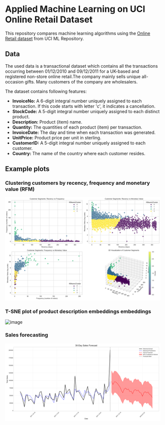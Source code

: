 # Applied Machine Learning on UCI Online Retail Dataset

This repository compares machine learning algorithms using the [Online Retail dataset](https://archive.ics.uci.edu/dataset/352/online+retail) from UCI ML Repository.

## Data

The used data is a transactional dataset which contains all the transactions occurring between 01/12/2010 and 09/12/2011 for a UK-based and registered non-store online retail.The company mainly sells unique all-occasion gifts. Many customers of the company are wholesalers.

The dataset contains following features:

- **InvoiceNo:** A 6-digit integral number uniquely assigned to each transaction. If this code starts with letter 'c', it indicates a cancellation.
- **StockCode:** A 5-digit integral number uniquely assigned to each distinct product.
- **Description:** Product (item) name.
- **Quantity:** The quantities of each product (item) per transaction.
- **InvoiceDate:** The day and time when each transaction was generated.
- **UnitPrice:** Product price per unit in sterling.
- **CustomerID:** A 5-digit integral number uniquely assigned to each customer.
- **Country:** The name of the country where each customer resides.

## Example plots

### Clustering customers by recency, frequency and monetary value (RFM)

![image](plots/rfm_cluster.png)

### T-SNE plot of product description embeddings embeddings

![image](plots/dimensionality_reduction_comparison.png)

### Sales forecasting

![image](plots/future_forecast.png)